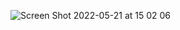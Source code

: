 ![Screen Shot 2022-05-21 at 15 02 06](https://user-images.githubusercontent.com/79700458/169655169-4a7524f5-e1eb-4dfa-9863-08384196cee2.png)

